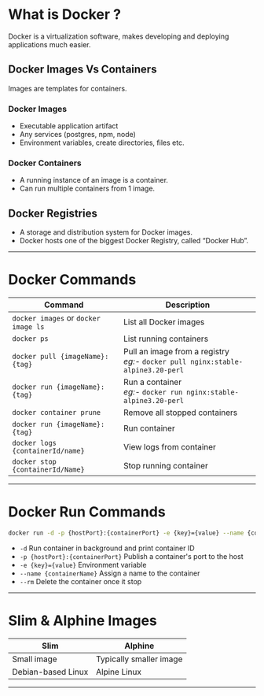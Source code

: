 # What is Docker ?
  Docker is a virtualization software, makes developing and deploying applications much easier.
## Docker Images Vs Containers
  Images are templates for containers.
### Docker Images
  - Executable application artifact
  - Any services (postgres, npm, node)
  - Environment variables, create directories, files etc.
### Docker Containers
  - A running instance of an image is a container.
  - Can run multiple containers from 1 image.
## Docker Registries
  - A storage and distribution system for Docker images.
  - Docker hosts one of the biggest Docker Registry, called “Docker Hub”.
---
# Docker Commands
| Command | Description |
|--------|-------------|
| `docker images` or `docker image ls` | List all Docker images |
| `docker ps` | List running containers |
| `docker pull {imageName}:{tag}` | Pull an image from a registry <br> _eg:-_ `docker pull nginx:stable-alpine3.20-perl`
| `docker run {imageName}:{tag}` | Run a container <br> _eg:-_ `docker run nginx:stable-alpine3.20-perl`|
| `docker container prune`|Remove all stopped containers|
| `docker run {imageName}:{tag}` | Run container | `docker run nginx:stable-alpine3.20-perl` |
| `docker logs {containerId/name}` | View logs from container | `docker logs nginx` |
| `docker stop {containerId/Name}` | Stop running container |
---
# Docker Run Commands
```bash
docker run -d -p {hostPort}:{containerPort} -e {key}={value} --name {containerName} --rm {imageName}:{tag}
```
 - `-d` Run container in background and print container ID
 - `-p {hostPort}:{containerPort}` Publish a container's port to the host
 - `-e {key}={value}` Environment variable
 - `--name {containerName}` Assign a name to the container
 - `--rm` Delete the container once it stop
---
# Slim & Alphine Images
| Slim | Alphine |
|--------|-------------|
| Small image | Typically smaller image |
| Debian-based Linux | Alpine Linux |
---
